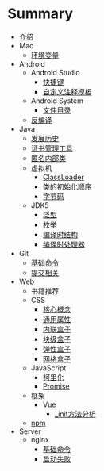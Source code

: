 # Summary

* [介绍](README.md)
* Mac
    * [环境变量](/Mac/bash_profile.md)
* Android
    * Android Studio
        * [快捷键](Android/Android_Studio/key_map.md)
        * [自定义注释模板](Android/Android_Studio/comment_template.md)
    * Android System
        * [文件目录](Android/System/directory.md)
    * [反编译](Android/反编译.md)
* Java
    * [发展历史](Java/history.md)
    * [证书管理工具](Java/keytool.md)
    * [匿名内部类](Java/匿名内部类.md)
    * 虚拟机
        * [ClassLoader](Java/VM/ClassLoader.md)
        * [类的初始化顺序](Java/VM/ClassInit.md)
        * [字节码](Java/VM/bytecode.md)
    * JDK5
        * [泛型](Java/JDK5/generic.md)
        * [枚举](Java/JDK5/enum.md)
        * [编译时结构](Java/JDK5/编译时结构.md)
        * [编译时处理器](Java/JDK5/processor.md)
* Git
    * [基础命令](/Git/基础命令.md)
    * [提交相关](/Git/commit.md)
* Web
    * 书籍推荐
    * CSS
        * [核心概念](/Web/CSS/core.md)
        * [通用属性](/Web/CSS/common.md)
        * [内联盒子](/Web/CSS/inline.md)
        * [块级盒子](/Web/CSS/block.md)
        * [弹性盒子](/Web/CSS/flex.md)
        * [网格盒子](/Web/CSS/grid.md)
    * JavaScript
        * [柯里化](/Web/JavaScript/curry.md)
        * [Promise](/Web/JavaScript/Promise.md)
    * 框架
        * Vue
            * [_init方法分析](/Web/Vue/_init.md)
    * [npm](/Web/npm.md)
* Server
    * nginx
        * [基础命令](/Server/nginx/基础命令.md)
        * [启动失败](/Server/nginx/启动失败.md)
